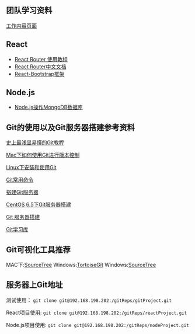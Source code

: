 ## 团队学习资料

[工作内容页面](https://github.com/junliangyuan/work/blob/master/work.md)

## React

- [React Router 使用教程](http://www.ruanyifeng.com/blog/2016/05/react_router.html)
- [React Router中文文档](https://react-guide.github.io/react-router-cn/docs/Introduction.html)
- [React-Bootstrap框架](https://github.com/react-bootstrap/react-bootstrap)


## Node.js

- [Node.js操作MongoDB数据库](https://segmentfault.com/a/1190000004057550)


## Git的使用以及Git服务器搭建参考资料

[史上最浅显易懂的Git教程](http://joehill.me/2016/02/18/2016-02-18-Git-Tutorial/)

[Mac下如何使用Git进行版本控制](http://www.qetee.com/exp/git/mac-git/)

[Linux下安装和使用Git](http://www.worldhello.net/gotgit/01-meet-git/035-install-on-linux.html)

[Git常用命令](http://www.ruanyifeng.com/blog/2015/12/git-cheat-sheet.html)

[搭建Git服务器](http://www.liaoxuefeng.com/wiki/0013739516305929606dd18361248578c67b8067c8c017b000/00137583770360579bc4b458f044ce7afed3df579123eca000)

[CentOS 6.5下Git服务器搭建](http://www.centoscn.com/CentosServer/ftp/2014/0414/2789.html)

[Git 服务器搭建](http://www.runoob.com/git/git-server.html)

[Git学习库](http://www.yiibai.com/git/git_push.html)

## Git可视化工具推荐

MAC下:[SourceTree](https://www.sourcetreeapp.com/)
Windows:[TortoiseGit](https://tortoisegit.org/)
Windows:[SourceTree](https://www.sourcetreeapp.com/)

## 服务器上Git地址

测试使用： `git clone git@192.168.198.202:/gitReps/gitProject.git`

React项目使用: `git clone git@192.168.198.202:/gitReps/reactProject.git`

Node.js项目使用: `git clone git@192.168.198.202:/gitReps/nodeProject.git`
